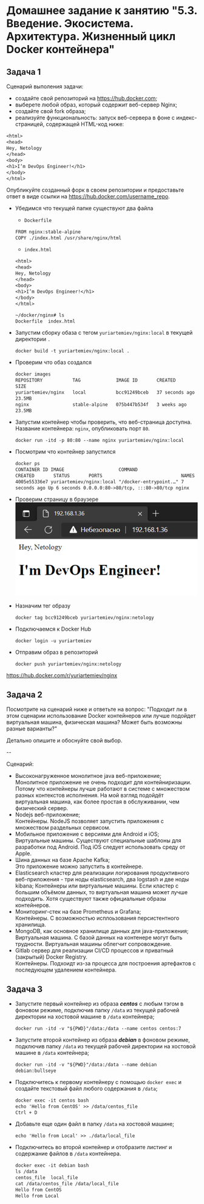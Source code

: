 # Домашнее задание к занятию "5.3. Введение. Экосистема. Архитектура. Жизненный цикл Docker контейнера"  
## Задача 1

Сценарий выполения задачи:

- создайте свой репозиторий на https://hub.docker.com;
- выберете любой образ, который содержит веб-сервер Nginx;
- создайте свой fork образа;
- реализуйте функциональность:
запуск веб-сервера в фоне с индекс-страницей, содержащей HTML-код ниже:
```
<html>
<head>
Hey, Netology
</head>
<body>
<h1>I’m DevOps Engineer!</h1>
</body>
</html>
```
Опубликуйте созданный форк в своем репозитории и предоставьте ответ в виде ссылки на https://hub.docker.com/username_repo.

- Убедимся что текущей папке существуют два файла
    - `Dockerfile`
    ```
    FROM nginx:stable-alpine
    COPY ./index.html /usr/share/nginx/html
    ```
    - `index.html`
    ```
    <html>
    <head>
    Hey, Netology
    </head>
    <body>
    <h1>I’m DevOps Engineer!</h1>
    </body>
    </html>
    ```
  
    ```
    ~/docker/nginx# ls
    Dockerfile  index.html
    ```
- Запустим сборку обаза с тегом `yuriartemiev/nginx:local` в текущей директории `.`  
    ```
    docker build -t yuriartemiev/nginx:local .
    ```
- Проверим что обаз создался
    ```
    docker images
    REPOSITORY           TAG             IMAGE ID       CREATED          SIZE
    yuriartemiev/nginx   local           bcc91249bceb   37 seconds ago   23.5MB
    nginx                stable-alpine   075b447b534f   3 weeks ago      23.5MB
    ```
- Запустим контейнер чтобы проверить, что веб-страница доступна. Название контейнера: `nginx`, опубликовать порт `80`.
    ```
    docker run -itd -p 80:80 --name nginx yuriartemiev/nginx:local
    ```
- Посмотрим что контейнер запустился
    ```
    docker ps
    CONTAINER ID IMAGE                    COMMAND                CREATED       STATUS       PORTS                             NAMES
    4005e55336e7 yuriartemiev/nginx:local "/docker-entrypoint.…" 7 seconds ago Up 6 seconds 0.0.0.0:80->80/tcp, :::80->80/tcp nginx
    ```
- Проверим страницу в браузере  
    ![05-virt-03-docker-01.png](05-virt-03-docker-01.png)  
- Назначим тег образу
    ```
    docker tag bcc91249bceb yuriartemiev/nginx:netology
    ```
- Подключаемся к Docker Hub
    ```
    docker login -u yuriartemiev
    ```
- Отправим образ в репозиторий
    ```
    docker push yuriartemiev/nginx:netology
    ```
https://hub.docker.com/r/yuriartemiev/nginx


## Задача 2

Посмотрите на сценарий ниже и ответьте на вопрос:
"Подходит ли в этом сценарии использование Docker контейнеров или лучше подойдет виртуальная машина, физическая машина? Может быть возможны разные варианты?"

Детально опишите и обоснуйте свой выбор.

--

Сценарий:

- Высоконагруженное монолитное java веб-приложение;  
Монолитное приложение не очень подходит для контейниризации. Потому что контейнеры лучше работают в системе с множеством разных контекстов исполнения. На мой взгляд подойдёт виртуальная машина, как более простая в обслуживании, чем физический сервер.  
- Nodejs веб-приложение;  
Контейнеры. NodeJS позволяет запустить приложения с множеством раздельных сервисом.  
- Мобильное приложение c версиями для Android и iOS;  
Виртуальные машины. Существуют специальные шаблоны для разработки под Android. Под iOS следует использовать среду от Apple.  
- Шина данных на базе Apache Kafka;  
Это приложение можно запустить в контейнере.  
- Elasticsearch кластер для реализации логирования продуктивного веб-приложения - три ноды elasticsearch, два logstash и две ноды kibana;
Контейнеры или виртуальные машины. Если кластер с большим объёмом данных, то виртуальная машина может лучше подходить. Хотя существуют также официальные образы контейнеров.  
- Мониторинг-стек на базе Prometheus и Grafana;  
Контейнеры. С возможностью исплоьзования персистентного хранилища.  
- MongoDB, как основное хранилище данных для java-приложения;  
Виртуальная машина. С базой данных на контенере могут быть трудности. Виртуальная машины облегчит сопровождение.   
- Gitlab сервер для реализации CI/CD процессов и приватный (закрытый) Docker Registry.  
Контейнеры. Подхоидт из-за процесса для построения артефактов с последующем удалением контейнера.  

## Задача 3

- Запустите первый контейнер из образа ***centos*** c любым тэгом в фоновом режиме, подключив папку ```/data``` из текущей рабочей директории на хостовой машине в ```/data``` контейнера;
    ```
    docker run -itd -v "${PWD}"/data:/data --name centos centos:7
    ```
- Запустите второй контейнер из образа ***debian*** в фоновом режиме, подключив папку ```/data``` из текущей рабочей директории на хостовой машине в ```/data``` контейнера;
    ```
    docker run -itd -v "${PWD}"/data:/data --name debian debian:bullseye
    ```
- Подключитесь к первому контейнеру с помощью ```docker exec``` и создайте текстовый файл любого содержания в ```/data```;
    ```
    docker exec -it centos bash
    echo 'Hello from CentOS' >> /data/centos_file
    Ctrl + D
    ```
- Добавьте еще один файл в папку ```/data``` на хостовой машине;
    ```
    echo 'Hello from Local' >> ./data/local_file
    ```
- Подключитесь во второй контейнер и отобразите листинг и содержание файлов в ```/data``` контейнера.
    ```
    docker exec -it debian bash
    ls /data
    centos_file  local_file
    cat /data/centos_file /data/local_file
    Hello from CentOS
    Hello from Local
    ```
 
 
